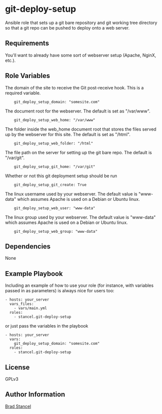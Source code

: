 git-deploy-setup
=========

Ansible role that sets up a git bare repository and git working tree directory so that a git repo can be pushed to deploy onto a web server.

Requirements
------------

You'll want to already have some sort of webserver setup (Apache, NginX, etc.).

Role Variables
--------------

The domain of the site to receive the Git post-receive hook. This is a required variable.
```
	git_deploy_setup_domain: "somesite.com"
```
The document root for the webserver. The default is set as "/var/www".
```
	git_deploy_setup_web_home: "/var/www"
```

The folder inside the web_home document root that stores the files served up by the webserver for this site. The default is set as "/html".

```
	git_deploy_setup_web_folder: "/html"
```

The file path on the server for setting up the git bare repo. The default is "/var/git".  
```
	git_deploy_setup_git_home: "/var/git"
```

Whether or not this git deployment setup should be run
```
	git_deploy_setup_git_create: True
```

The linux username used by your webserver. The default value is "www-data" which assumes Apache is used on a Debian or Ubuntu linux.
```
	git_deploy_setup_web_user: "www-data"
```

The linux group used by your webserver. The default value is "www-data" which assumes Apache is used on a Debian or Ubuntu linux.
```
	git_deploy_setup_web_group: "www-data"
```

Dependencies
------------

None

Example Playbook
----------------

Including an example of how to use your role (for instance, with variables passed in as parameters) is always nice for users too:

	- hosts: your_server
	  vars_files:
	    - vars/main.yml
	  roles:
	    - stancel.git-deploy-setup 

or just pass the variables in the playbook

	- hosts: your_server 
	  vars:
		git_deploy_setup_domain: "somesite.com"
	  roles:
	    - stancel.git-deploy-setup


License
-------

GPLv3

Author Information
------------------

[Brad Stancel](https://github.com/stancel) 


